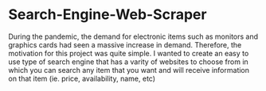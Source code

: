# Search-Engine-Web-Scraper
During the pandemic, the demand for electronic items such as monitors and graphics cards had seen a massive increase in demand. Therefore, the motivation for this project was quite simple. I wanted to create an easy to use type of search engine that has a varity of websites to choose from in which you can search any item that you want and will receive information on that item (ie. price, availability, name, etc)  

